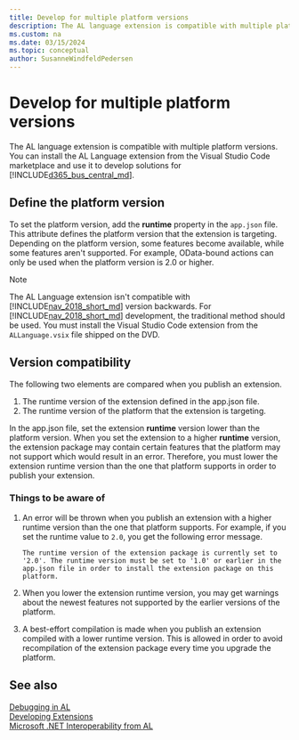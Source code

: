 ```yaml
---
title: Develop for multiple platform versions
description: The AL language extension is compatible with multiple platform versions for developing solutions in marketplace.
ms.custom: na
ms.date: 03/15/2024
ms.topic: conceptual
author: SusanneWindfeldPedersen
---
```


# Develop for multiple platform versions

The AL language extension is compatible with multiple platform versions. You can install the AL Language extension from the Visual Studio Code marketplace and use it to develop solutions for [!INCLUDE[d365_bus_central_md](includes/d365_bus_central_md.md)].

## Define the platform version

To set the platform version, add the **runtime** property in the `app.json` file. This attribute defines the platform version that the extension is targeting. Depending on the platform version, some features become available, while some features aren't supported. For example, OData-bound actions can only be used when the platform version is 2.0 or higher. 

> [!NOTE]  
> The AL Language extension isn't compatible with [!INCLUDE[nav_2018_short_md](includes/nav_2018_short_md.md)] version backwards. For [!INCLUDE[nav_2018_short_md](includes/nav_2018_short_md.md)] development, the traditional method should be used. You must install the Visual Studio Code extension from the `ALLanguage.vsix` file shipped on the DVD. 

## Version compatibility

The following two elements are compared when you publish an extension.

1. The runtime version of the extension defined in the app.json file.
2. The runtime version of the platform that the extension is targeting.

In the app.json file, set the extension **runtime** version lower than the platform version. When you set the extension to a higher **runtime** version, the extension package may contain certain features that the platform may not support which would result in an error. Therefore, you must lower the extension runtime version than the one that platform supports in order to publish your extension.

### Things to be aware of

1. An error will be thrown when you publish an extension with a higher runtime version than the one that platform supports. For example, if you set the runtime value to `2.0`, you get the following error message.  

    `The runtime version of the extension package is currently set to '2.0'. The runtime version must be set to '1.0' or earlier in the app.json file in order to install the extension package on this platform.`  

2. When you lower the extension runtime version, you may get warnings about the newest features not supported by the earlier versions of the platform.

3. A best-effort compilation is made when you publish an extension compiled with a lower runtime version. This is allowed in order to avoid recompilation of the extension package every time you upgrade the platform. 

## See also

[Debugging in AL](devenv-debugging.md)  
[Developing Extensions](devenv-dev-overview.md)  
[Microsoft .NET Interoperability from AL](devenv-get-started-call-dotnet-from-al.md)  
